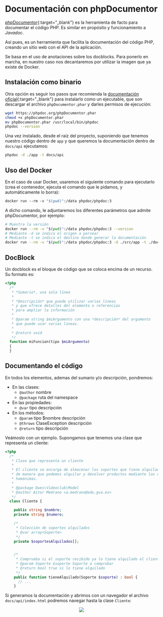 # Documentación con phpDocumentor

[phpDocumentor](https://www.phpdoc.org/){:target="_blank"} es la herramienta de facto para documentar el código PHP. Es similar en propósito y funcionamiento a *Javadoc*.

Así pues, es un herramienta que facilita la documentación del código PHP, creando un sitio web con el API de la aplicación.

Se basa en el uso de anotaciones sobre los docblocks. Para ponerlo en marcha, en nuestro caso nos decantaremos por utilizar la imagen que ya existe de Docker.

## Instalación como binario

Otra opción es seguir los pasos que recomienda la [documentación oficial](https://www.phpdoc.org/){:target="_blank"} para instalarlo como un ejecutable, que son descargar el archivo `phpDocumentor.phar` y darles permisos de ejecución:

```bash
wget https://phpdoc.org/phpDocumentor.phar
chmod +x phpDocumentor.phar
mv phpDocumentor.phar /usr/local/bin/phpdoc
phpdoc --version
```

Una vez instalado, desde el raíz del proyecto, suponiendo que tenemos nuestro código dentro de `app` y que queremos la documentación dentro de `docs/api` ejecutamos:

```bash
phpdoc -d ./app -t docs/api
```

## Uso del Docker

En el caso de usar Docker, usaremos el siguiente comando para ejecutarlo (crea el contenedor, ejecuta el comando que le pidamos, y automáticamente lo borra):

```dockerfile
docker run --rm -v "$(pwd)":/data phpdoc/phpdoc:3
```

A dicho comando, le adjuntaremos los diferentes parámetros que admite phpDocumentor, por ejemplo:

```bash
# Muestra la versión
docker run --rm -v "$(pwd)":/data phpdoc/phpdoc:3 --version
# Mediante -d se indica el origen a parsear
# Mediante -t se indica el destino donde generar la documentación
docker run --rm -v "$(pwd)":/data phpdoc/phpdoc:3 -d ./src/app -t ./docs/api
```

## DocBlock

Un docblock es el bloque de código que se coloca encima de un recurso. Su formato es:

```php
<?php
  /*
   * *Sumario*, una sola línea
   *
   * *Descripción* que puede utilizar varias líneas
   * y que ofrece detalles del elemento o referencias
   * para ampliar la información
   *
   * @param string $miArgumento con una *descripción* del argumento
   * que puede usar varias líneas.
   *
   * @return void
   */
  function miFuncion(tipo $miArgumento)
  {
  }
```

## Documentando el código

En todos los elementos, ademas del sumario y/o descripción, pondremos:

- En las clases:
   - `@author` nombre
   - `@package` ruta del namespace
- En las propiedades:
   - `@var` tipo descripción
- En los métodos:
   - `@param` tipo $nombre descripción
   - `@throws` ClaseException descripción
   - `@return` tipo descripción

Veámoslo con un ejemplo. Supongamos que tenemos una clase que representa un cliente:

```php
<?php
  /*
   * Clase que representa un cliente
   *
   * El cliente se encarga de almacenar los soportes que tiene alquilado,
   * de manera que podemos alquilar y devolver productos mediante las operaciones
   * homónimas.
   *
   * @package Dwes\Videoclub\Model
   * @author Aitor Medrano <a.medrano@edu.gva.es>
   */
  class Cliente {

    public string $nombre;
    private string $numero;

    /*
     * Colección de soportes alquilados
     * @var array<Soporte>
     */
    private $soportesAlquilados[];

    
    /*
     * Comprueba si el soporte recibido ya lo tiene alquilado el cliente
     * @param Soporte $soporte Soporte a comprobar
     * @return bool true si lo tiene alquilado
     */
	public function tieneAlquilado(Soporte $soporte) : bool {
	  // ...
	}
```

Si generamos la documentación y abrimos con un navegador el archivo `docs/api/index.html` podremos navegar hasta la clase `Cliente`:

<div style="text-align: center;"><img src="../../img/ud06/img02_phpdoc.png" style="max-width: 85%;" /></div>
